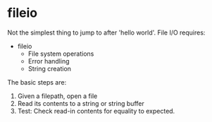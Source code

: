 # fileio

Not the simplest thing to jump to after 'hello world'. File I/O requires:

* fileio
    * File system operations
    * Error handling
    * String creation

The basic steps are:

1. Given a filepath, open a file
2. Read its contents to a string or string buffer
3. Test: Check read-in contents for equality to expected.
